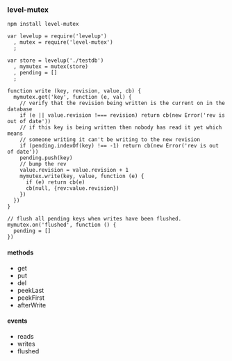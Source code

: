 ### level-mutex

`npm install level-mutex`

```javscript
var levelup = require('levelup')
  , mutex = require('level-mutex')
  ;

var store = levelup('./testdb')
  , mymutex = mutex(store)
  , pending = []
  ;

function write (key, revision, value, cb) {
  mymutex.get('key', function (e, val) {
    // verify that the revision being written is the current on in the database
    if (e || value.revision !=== revision) return cb(new Error('rev is out of date'))
    // if this key is being written then nobody has read it yet which means
    // someone writing it can't be writing to the new revision
    if (pending.indexOf(key) !== -1) return cb(new Error('rev is out of date'))
    pending.push(key)
    // bump the rev
    value.revision = value.revision + 1
    mymutex.write(key, value, function (e) {
      if (e) return cb(e)
      cb(null, {rev:value.revision})
    })
  })
}

// flush all pending keys when writes have been flushed.
mymutex.on('flushed', function () {
  pending = []
})
```

#### methods

* get
* put
* del
* peekLast
* peekFirst
* afterWrite


#### events

* reads
* writes
* flushed